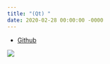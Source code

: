 ```yaml
---
title: "(Qt) "
date: 2020-02-28 00:00:00 -0000
---
```


* [Github](https://github.com/GoodayTH/waterindicator)

![](/file/image/qt-gdi-s3-19-image-1.png)


